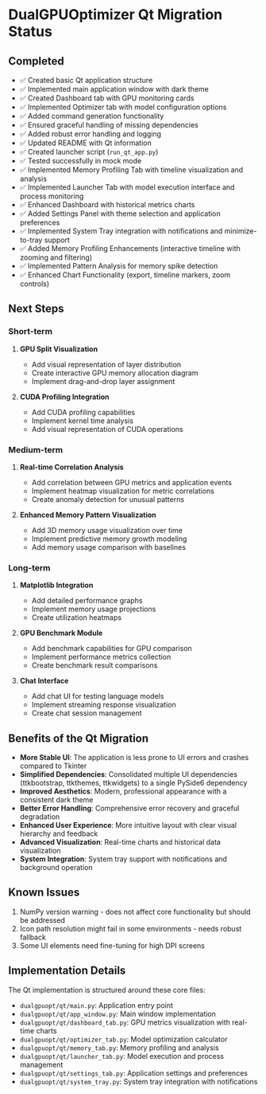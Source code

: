 # DualGPUOptimizer Qt Migration Status

## Completed

- ✅ Created basic Qt application structure
- ✅ Implemented main application window with dark theme
- ✅ Created Dashboard tab with GPU monitoring cards
- ✅ Implemented Optimizer tab with model configuration options
- ✅ Added command generation functionality
- ✅ Ensured graceful handling of missing dependencies
- ✅ Added robust error handling and logging
- ✅ Updated README with Qt information
- ✅ Created launcher script (`run_qt_app.py`)
- ✅ Tested successfully in mock mode
- ✅ Implemented Memory Profiling Tab with timeline visualization and analysis
- ✅ Implemented Launcher Tab with model execution interface and process monitoring
- ✅ Enhanced Dashboard with historical metrics charts
- ✅ Added Settings Panel with theme selection and application preferences
- ✅ Implemented System Tray integration with notifications and minimize-to-tray support
- ✅ Added Memory Profiling Enhancements (interactive timeline with zooming and filtering)
- ✅ Implemented Pattern Analysis for memory spike detection
- ✅ Enhanced Chart Functionality (export, timeline markers, zoom controls)

## Next Steps

### Short-term

1. **GPU Split Visualization**
   - Add visual representation of layer distribution
   - Create interactive GPU memory allocation diagram
   - Implement drag-and-drop layer assignment

2. **CUDA Profiling Integration**
   - Add CUDA profiling capabilities
   - Implement kernel time analysis
   - Add visual representation of CUDA operations

### Medium-term

1. **Real-time Correlation Analysis**
   - Add correlation between GPU metrics and application events
   - Implement heatmap visualization for metric correlations
   - Create anomaly detection for unusual patterns

2. **Enhanced Memory Pattern Visualization**
   - Add 3D memory usage visualization over time
   - Implement predictive memory growth modeling
   - Add memory usage comparison with baselines

### Long-term

1. **Matplotlib Integration**
   - Add detailed performance graphs
   - Implement memory usage projections
   - Create utilization heatmaps

2. **GPU Benchmark Module**
   - Add benchmark capabilities for GPU comparison
   - Implement performance metrics collection
   - Create benchmark result comparisons

3. **Chat Interface**
   - Add chat UI for testing language models
   - Implement streaming response visualization
   - Create chat session management

## Benefits of the Qt Migration

- **More Stable UI**: The application is less prone to UI errors and crashes compared to Tkinter
- **Simplified Dependencies**: Consolidated multiple UI dependencies (ttkbootstrap, ttkthemes, ttkwidgets) to a single PySide6 dependency
- **Improved Aesthetics**: Modern, professional appearance with a consistent dark theme
- **Better Error Handling**: Comprehensive error recovery and graceful degradation
- **Enhanced User Experience**: More intuitive layout with clear visual hierarchy and feedback
- **Advanced Visualization**: Real-time charts and historical data visualization
- **System Integration**: System tray support with notifications and background operation

## Known Issues

1. NumPy version warning - does not affect core functionality but should be addressed
2. Icon path resolution might fail in some environments - needs robust fallback
3. Some UI elements need fine-tuning for high DPI screens

## Implementation Details

The Qt implementation is structured around these core files:

- `dualgpuopt/qt/main.py`: Application entry point
- `dualgpuopt/qt/app_window.py`: Main window implementation
- `dualgpuopt/qt/dashboard_tab.py`: GPU metrics visualization with real-time charts
- `dualgpuopt/qt/optimizer_tab.py`: Model optimization calculator
- `dualgpuopt/qt/memory_tab.py`: Memory profiling and analysis
- `dualgpuopt/qt/launcher_tab.py`: Model execution and process management
- `dualgpuopt/qt/settings_tab.py`: Application settings and preferences
- `dualgpuopt/qt/system_tray.py`: System tray integration with notifications
